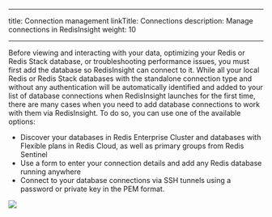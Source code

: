 
---
title: Connection management
linkTitle: Connections
description: Manage connections in RedisInsight
weight: 10

---

Before viewing and interacting with your data, optimizing your Redis or Redis Stack database, or troubleshooting performance issues, you must first add the database so RedisInsight can connect to it.
While all your local Redis or Redis Stack databases with the standalone connection type and without any authentication will be automatically identified and added to your list of database connections when RedisInsight launches for the first time, there are many cases when you need to add database connections to work with them via RedisInsight.
To do so, you can use one of the available options:

* Discover your databases in Redis Enterprise Cluster and databases with Flexible plans in Redis Cloud, as well as primary groups from Redis Sentinel
* Use a form to enter your connection details and add any Redis database running anywhere
* Connect to your database connections via SSH tunnels using a password or private key in the PEM format.

<img src="../../images/Databases.png">